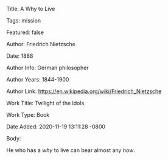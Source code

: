 Title:  A Why to Live

Tags:   mission

Featured: false

Author: Friedrich Nietzsche

Date:   1888

Author Info: German philosopher

Author Years: 1844-1900

Author Link: https://en.wikipedia.org/wiki/Friedrich_Nietzsche

Work Title: Twilight of the Idols

Work Type: Book

Date Added: 2020-11-19 13:11:28 -0800

Body: 

He who has a *why* to live can bear almost any *how*. 

